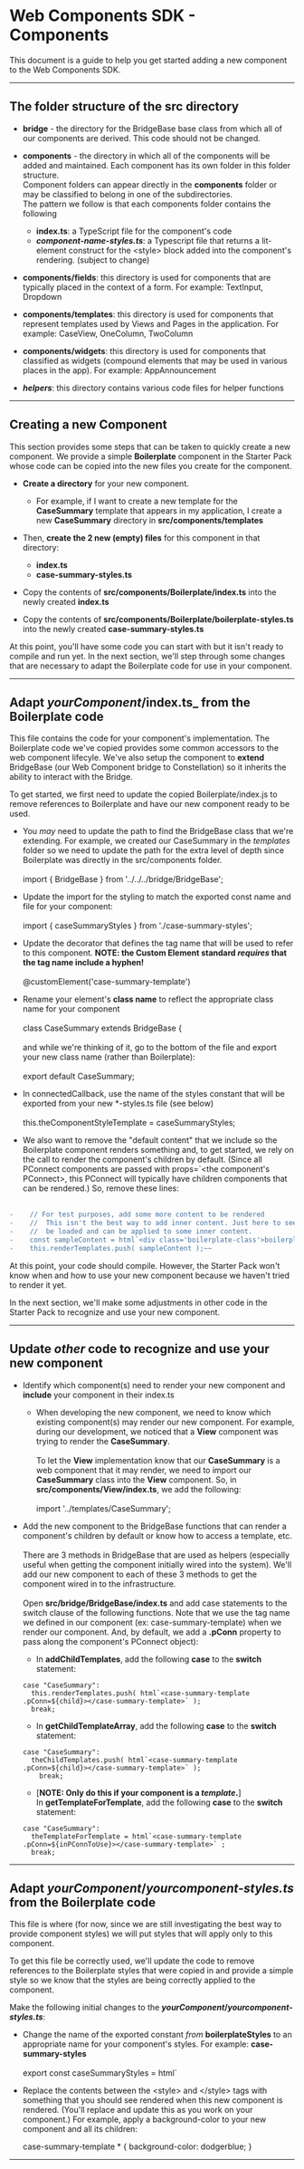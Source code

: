 # Web Components SDK - Components

This document is a guide to help you get started adding a new component to the Web Components SDK.

---

## The folder structure of the src directory

*  **bridge** - the directory for the BridgeBase base class from which all of our components are derived. This code should not be changed.
* **components** - the directory in which all of the components will be added and maintained. Each component has its own folder in this folder structure.<br> Component folders can appear directly in the **components** folder or may be classified to belong in one of the subdirectories.<br>The pattern we follow is that each components folder contains the following
    * **index.ts**: a TypeScript file for the component's code
    * **_component-name-styles.ts_**: a Typescript file that returns a lit-element construct for the \<style> block added into the component's rendering. (subject to change)

* **components/fields**: this directory is used for components that are typically placed in the context of a form. For example: TextInput, Dropdown

* **components/templates**: this directory is used for components that represent templates used by Views and Pages in the application. For example: CaseView, OneColumn, TwoColumn

* **components/widgets**: this directory is used for components that classified as widgets (compound elements that may be used in various places in the app). For example: AppAnnouncement

* **_helpers_**: this directory contains various code files for helper functions

---

## Creating a new Component

This section provides some steps that can be taken to quickly create a new component. We provide a simple **Boilerplate** component in the Starter Pack whose code can be copied into the new files you create for the component.

* **Create a directory** for your new component.

    * For example, if I want to create a new template for the **CaseSummary** template that appears in my application, I create a new **CaseSummary** directory in **src/components/templates**

* Then, **create the 2 new (empty) files** for this component in that directory:
    * **index.ts**
    * **case-summary-styles.ts**

* Copy the contents of **src/components/Boilerplate/index.ts** into the newly created **index.ts**

* Copy the contents of **src/components/Boilerplate/boilerplate-styles.ts** into the newly created **case-summary-styles.ts**

At this point, you'll have some code you can start with but it isn't ready to compile and run yet. In the next section, we'll step through some changes that are necessary to adapt the Boilerplate code for use in your component.

---
## Adapt **_yourComponent_/index.ts_** from the Boilerplate code

This file contains the code for your component's implementation. The Boilerplate code we've copied provides some common accessors to the web component lifecyle. We've also setup the component to **extend** BridgeBase (our Web Component bridge to Constellation) so it inherits the ability to interact with the Bridge.

To get started, we first need to update the copied Boilerplate/index.js to remove references to Boilerplate and have our new component ready to be used.

* You _may_ need to update the path to find the BridgeBase class that we're extending. For example, we created our CaseSummary in the _templates_ folder so we need to update the path for the extra level of depth since Boilerplate was directly in the src/components folder.<br><br>
import { BridgeBase } from '../../../bridge/BridgeBase';

* Update the import for the styling to match the exported const name and file for your component:<br><br>
import { caseSummaryStyles } from './case-summary-styles';

* Update the decorator that defines the tag name that will be used to refer to this component. **NOTE: the Custom Element standard _**requires**_ that the tag name include a hyphen!**<br><br>
@customElement('case-summary-template')

* Rename your element's **class name** to reflect the appropriate class name for your component<br><br>
class CaseSummary extends BridgeBase {<br><br>
and while we're thinking of it, go to the bottom of the file and export your new class name (rather than Boilerplate):<br><br>
export default CaseSummary;

* In connectedCallback, use the name of the styles constant that will be exported from your new *-styles.ts file (see below)<br><br>
this.theComponentStyleTemplate = caseSummaryStyles;

* We also want to remove the "default content" that we include so the Boilerplate component renders something and, to get started, we rely on the call to render the component's children by default. (Since all PConnect components are passed with props=`<the component's PConnect>, this PConnect will typically have children components that can be rendered.) So, remove these lines:<br><br>
```diff
-    // For test purposes, add some more content to be rendered
-    //  This isn't the best way to add inner content. Just here to see that the style's
-    //  be loaded and can be applied to some inner content.
-    const sampleContent = html`<div class='boilerplate-class'>boilerplate-component: ${this.value}</div>`;
-    this.renderTemplates.push( sampleContent );~~
```

At this point, your code should compile. However, the Starter Pack won't know when and how to use your new component because we haven't tried to render it yet.

In the next section, we'll make some adjustments in other code in the Starter Pack to recognize and use your new component.

---

## Update _**other**_ code to recognize and use your new component

* Identify which component(s) need to render your new component and **include** your component in their index.ts

    * When developing the new component, we need to know which existing component(s) may render our new component. For example, during our development, we noticed that a **View** component was trying to render the **CaseSummary**.<br><br>
    To let the **View** implementation know that our **CaseSummary** is a web component that it may render, we need to import our **CaseSummary** class into the **View** component. So, in **src/components/View/index.ts**, we add the following:<br><br>
    import '../templates/CaseSummary';

* Add the new component to the BridgeBase functions that can render a component's children by default or know how to access a template, etc.<br><br>
There are 3 methods in BridgeBase that are used as helpers (especially useful when getting the component initially wired into the system). We'll add our new component to each of these 3 methods to get the component wired in to the infrastructure.<br><br>
Open **src/bridge/BridgeBase/index.ts** and add case statements to the switch clause of the following functions. Note that we use the tag name we defined in our component (ex: case-summary-template) when we render our component. And, by default, we add a **.pConn** property to pass along the component's PConnect object):

    * In **addChildTemplates**, add the following **case** to the **switch** statement:<br>
    ```
    case "CaseSummary":
      this.renderTemplates.push( html`<case-summary-template .pConn=${child}></case-summary-template>` );
      break;
    ```

    * In **getChildTemplateArray**, add the following **case** to the **switch** statement:<br>
    ```
    case "CaseSummary":
      theChildTemplates.push( html`<case-summary-template .pConn=${child}></case-summary-template>` );
        break;
    ```

    * [**NOTE: Only do this if your component is a _template_.**]<br> In **getTemplateForTemplate**, add the following **case** to the **switch** statement:<br>
    ```
    case "CaseSummary":
      theTemplateForTemplate = html`<case-summary-template .pConn=${inPConnToUse}></case-summary-template>` ;
      break;
    ```


---
## Adapt **_yourComponent_/_yourcomponent-styles.ts_** from the Boilerplate code

This file is where (for now, since we are still investigating the best way to provide component styles) we will put styles that will apply only to this component.

To get this file be correctly used, we'll update the code to remove references to the Boilerplate styles that were copied in and provide a simple style so we know that the styles are being correctly applied to the component.

Make the following initial changes to the **_yourComponent_/_yourcomponent-styles.ts_**: 

* Change the name of the exported constant _from_ **boilerplateStyles** to an appropriate name for your component's styles. For example: **case-summary-styles**<br><br>
export const caseSummaryStyles = html`


* Replace the contents between the \<style> and \</style> tags with something that you should see rendered when this new component is rendered. (You'll replace and update this as you work on your component.) For example, apply a background-color to your new component and all its children:

    case-summary-template * {
      background-color: dodgerblue;
    }

---








